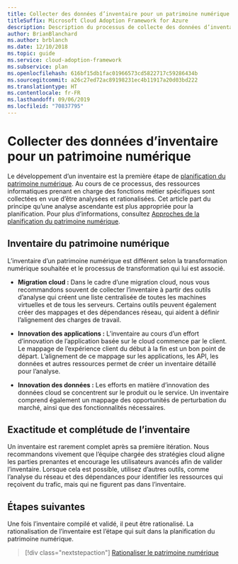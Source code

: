 ```yaml
---
title: Collecter des données d’inventaire pour un patrimoine numérique
titleSuffix: Microsoft Cloud Adoption Framework for Azure
description: Description du processus de collecte des données d’inventaire pour un patrimoine numérique
author: BrianBlanchard
ms.author: brblanch
ms.date: 12/10/2018
ms.topic: guide
ms.service: cloud-adoption-framework
ms.subservice: plan
ms.openlocfilehash: 616bf15db1fac01966573cd5822717c59286434b
ms.sourcegitcommit: a26c27ed72ac89198231ec4b11917a20d03bd222
ms.translationtype: HT
ms.contentlocale: fr-FR
ms.lasthandoff: 09/06/2019
ms.locfileid: "70837795"
---
```

# <a name="gather-inventory-data-for-a-digital-estate"></a>Collecter des données d’inventaire pour un patrimoine numérique

Le développement d’un inventaire est la première étape de [planification du patrimoine numérique](index.md). Au cours de ce processus, des ressources informatiques prenant en charge des fonctions métier spécifiques sont collectées en vue d’être analysées et rationalisées. Cet article part du principe qu’une analyse ascendante est plus appropriée pour la planification. Pour plus d’informations, consultez [Approches de la planification du patrimoine numérique](./approach.md).

## <a name="take-inventory-of-a-digital-estate"></a>Inventaire du patrimoine numérique

L’inventaire d’un patrimoine numérique est différent selon la transformation numérique souhaitée et le processus de transformation qui lui est associé.

- **Migration cloud :**  Dans le cadre d’une migration cloud, nous vous recommandons souvent de collecter l’inventaire à partir des outils d’analyse qui créent une liste centralisée de toutes les machines virtuelles et de tous les serveurs. Certains outils peuvent également créer des mappages et des dépendances réseau, qui aident à définir l’alignement des charges de travail.

- **Innovation des applications :** L’inventaire au cours d’un effort d’innovation de l’application basée sur le cloud commence par le client. Le mappage de l’expérience client du début à la fin est un bon point de départ. L’alignement de ce mappage sur les applications, les API, les données et autres ressources permet de créer un inventaire détaillé pour l’analyse.

- **Innovation des données :** Les efforts en matière d’innovation des données cloud se concentrent sur le produit ou le service. Un inventaire comprend également un mappage des opportunités de perturbation du marché, ainsi que des fonctionnalités nécessaires.

## <a name="accuracy-and-completeness-of-an-inventory"></a>Exactitude et complétude de l’inventaire

Un inventaire est rarement complet après sa première itération. Nous recommandons vivement que l’équipe chargée des stratégies cloud aligne les parties prenantes et encourage les utilisateurs avancés afin de valider l’inventaire. Lorsque cela est possible, utilisez d’autres outils, comme l’analyse du réseau et des dépendances pour identifier les ressources qui reçoivent du trafic, mais qui ne figurent pas dans l’inventaire.

## <a name="next-steps"></a>Étapes suivantes

Une fois l’inventaire compilé et validé, il peut être rationalisé. La rationalisation de l’inventaire est l’étape qui suit dans la planification du patrimoine numérique.

> [!div class="nextstepaction"]
> [Rationaliser le patrimoine numérique](rationalize.md)
